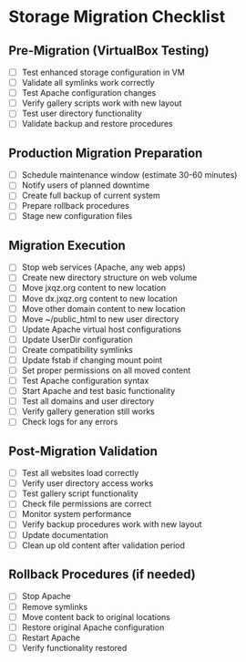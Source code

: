 # Storage Migration Checklist

## Pre-Migration (VirtualBox Testing)
- [ ] Test enhanced storage configuration in VM
- [ ] Validate all symlinks work correctly
- [ ] Test Apache configuration changes
- [ ] Verify gallery scripts work with new layout
- [ ] Test user directory functionality
- [ ] Validate backup and restore procedures

## Production Migration Preparation
- [ ] Schedule maintenance window (estimate 30-60 minutes)
- [ ] Notify users of planned downtime
- [ ] Create full backup of current system
- [ ] Prepare rollback procedures
- [ ] Stage new configuration files

## Migration Execution
- [ ] Stop web services (Apache, any web apps)
- [ ] Create new directory structure on web volume
- [ ] Move jxqz.org content to new location
- [ ] Move dx.jxqz.org content to new location  
- [ ] Move other domain content to new location
- [ ] Move ~/public_html to new user directory
- [ ] Update Apache virtual host configurations
- [ ] Update UserDir configuration
- [ ] Create compatibility symlinks
- [ ] Update fstab if changing mount point
- [ ] Set proper permissions on all moved content
- [ ] Test Apache configuration syntax
- [ ] Start Apache and test basic functionality
- [ ] Test all domains and user directory
- [ ] Verify gallery generation still works
- [ ] Check logs for any errors

## Post-Migration Validation
- [ ] Test all websites load correctly
- [ ] Verify user directory access works
- [ ] Test gallery script functionality
- [ ] Check file permissions are correct
- [ ] Monitor system performance
- [ ] Verify backup procedures work with new layout
- [ ] Update documentation
- [ ] Clean up old content after validation period

## Rollback Procedures (if needed)
- [ ] Stop Apache
- [ ] Remove symlinks
- [ ] Move content back to original locations
- [ ] Restore original Apache configuration
- [ ] Restart Apache
- [ ] Verify functionality restored
